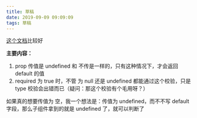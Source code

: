 ```yaml
---
title: 草稿
date: 2019-09-09 09:09:09
tags: 草稿
---
```


[这个文档](https://zhuanlan.zhihu.com/p/94215454)比较好

**主要内容：**

1. prop 传值是 undefined 和 不传是一样的，只有这种情况下，才会返回 default 的值
2. required 为 true 时，不管 为 null 还是 undefined 都能通过这个校验，只是 type 校验会出错而已（疑问：那这个校验有个毛用呀？）

如果真的想要传值为 空，我一个想法是：传值为 undefined，而不不写 default 字段，那么子组件拿到的就是 undefined 了，就可以判断了
